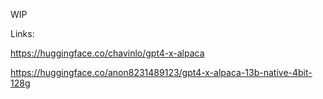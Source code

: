 WIP



Links:

https://huggingface.co/chavinlo/gpt4-x-alpaca

https://huggingface.co/anon8231489123/gpt4-x-alpaca-13b-native-4bit-128g
